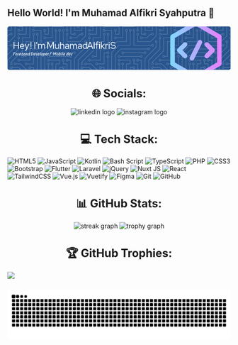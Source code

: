 ## Hello World! I'm Muhamad Alfikri Syahputra 👋

![XvFikri](img/header.png)


<div align="center">
    <h1 align="center" style="font-size: 25px;">🌐 Socials:</h1>
  <img src="https://img.shields.io/static/v1?message=LinkedIn&logo=linkedin&label=&color=0077B5&logoColor=white&labelColor=&style=for-the-badge" height="25" alt="linkedin logo"  />
  <img src="https://img.shields.io/static/v1?message=Instagram&logo=instagram&label=&color=E4405F&logoColor=white&labelColor=&style=for-the-badge" height="25" alt="instagram logo" href="https://instagram.com/alfikriputr" />
</div>

<h1 align="center" style="font-size: 25px;">💻 Tech Stack:</h1>

 ![HTML5](https://img.shields.io/badge/html5-%23E34F26.svg?style=for-the-badge&logo=html5&logoColor=white) ![JavaScript](https://img.shields.io/badge/javascript-%23323330.svg?style=for-the-badge&logo=javascript&logoColor=%23F7DF1E) ![Kotlin](https://img.shields.io/badge/kotlin-%237F52FF.svg?style=for-the-badge&logo=kotlin&logoColor=white) ![Bash Script](https://img.shields.io/badge/bash_script-%23121011.svg?style=for-the-badge&logo=gnu-bash&logoColor=white) ![TypeScript](https://img.shields.io/badge/typescript-%23007ACC.svg?style=for-the-badge&logo=typescript&logoColor=white) ![PHP](https://img.shields.io/badge/php-%23777BB4.svg?style=for-the-badge&logo=php&logoColor=white) ![CSS3](https://img.shields.io/badge/css3-%231572B6.svg?style=for-the-badge&logo=css3&logoColor=white) ![Bootstrap](https://img.shields.io/badge/bootstrap-%238511FA.svg?style=for-the-badge&logo=bootstrap&logoColor=white) ![Flutter](https://img.shields.io/badge/Flutter-%2302569B.svg?style=for-the-badge&logo=Flutter&logoColor=white) ![Laravel](https://img.shields.io/badge/laravel-%23FF2D20.svg?style=for-the-badge&logo=laravel&logoColor=white) ![jQuery](https://img.shields.io/badge/jquery-%230769AD.svg?style=for-the-badge&logo=jquery&logoColor=white) ![Nuxt JS](https://img.shields.io/badge/Nuxt-002E3B?style=for-the-badge&logo=nuxt.js&logoColor=#00DC82) ![React](https://img.shields.io/badge/react-%2320232a.svg?style=for-the-badge&logo=react&logoColor=%2361DAFB) ![TailwindCSS](https://img.shields.io/badge/tailwindcss-%2338B2AC.svg?style=for-the-badge&logo=tailwind-css&logoColor=white) ![Vue.js](https://img.shields.io/badge/vue.js-%2335495e.svg?style=for-the-badge&logo=vuedotjs&logoColor=%234FC08D) ![Vuetify](https://img.shields.io/badge/Vuetify-1867C0?style=for-the-badge&logo=vuetify&logoColor=AEDDFF) ![Figma](https://img.shields.io/badge/figma-%23F24E1E.svg?style=for-the-badge&logo=figma&logoColor=white) ![Git](https://img.shields.io/badge/git-%23F05033.svg?style=for-the-badge&logo=git&logoColor=white) ![GitHub](https://img.shields.io/badge/github-%23121011.svg?style=for-the-badge&logo=github&logoColor=white)
<!-- ![](https://github-readme-stats.vercel.app/api?username=Xvfikri&theme=gruvbox&hide_border=false&include_all_commits=false&count_private=true)<br/> -->

###

<div align="center">
    <h1 align="center" style="font-size: 25px;">📊 GitHub Stats:</h1>
  <img src="https://nirzak-streak-stats.vercel.app/?user=Xvfikri&theme=gruvbox&hide_border=false" height="150" alt="streak graph"  /> 
  <img src="https://github-readme-stats.vercel.app/api/top-langs/?username=Xvfikri&theme=gruvbox&hide_border=false&include_all_commits=false&count_private=true&layout=compact" height="150" alt="trophy graph"  />
</div>



###

<h1 align="center" style="font-size: 25px;">🏆 GitHub Trophies: </h1>

![](https://github-profile-trophy.vercel.app/?username=Xvfikri&theme=radical&no-frame=false&no-bg=true&margin-w=4)

<!-- Proudly created with GPRM ( https://gprm.itsvg.in ) -->
###

<img src="https://raw.githubusercontent.com/Xvfikri/Xvfikri/output/snake.svg" alt="Snake animation" />

###

<!-- <picture>
  <source media="(prefers-color-scheme: dark)" srcset="https://raw.githubusercontent.com/Xvfikri/Xvfikri/output/pacman-contribution-graph-dark.svg">
  <source media="(prefers-color-scheme: light)" srcset="https://raw.githubusercontent.com/Xvfikri/Xvfikri/output/pacman-contribution-graph.svg">
  <img alt="pacman contribution graph" src="https://raw.githubusercontent.com/Xvfikri/Xvfikri/output/pacman-contribution-graph.svg">
</picture> -->

###

